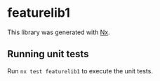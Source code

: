 # featurelib1

This library was generated with [Nx](https://nx.dev).

## Running unit tests

Run `nx test featurelib1` to execute the unit tests.
